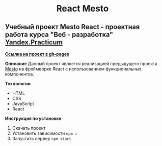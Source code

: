 <h1 align="center">React Mesto</h1>

## Учебный проект Mesto React - проектная работа курса "Веб - разработка" [Yandex.Practicum](https://praktikum.yandex.ru "Яндекс Практикум")

**[Ссылка на проект в gh-pages](https://alexleibch.github.io/mesto-react/)**

**Описание**
 Данный проект является реализацией предыдущего проекта [Mesto](https://github.com/AlexLeibch/mesto) на фреймворке React с использованием функциональных компонентов.
 
 **Технологии**
 - HTML
 - CSS
 - JavaScript
 - React
 
 **Инструкция по установке**
 1. Скачать проект
 2. Установить зависимости `npm i`
 3. Запустить сервер `npm start`
